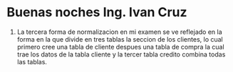 # Buenas noches Ing. Ivan Cruz 

1. La tercera forma de normalizacion en mi examen se ve reflejado en la forma en la que divide en tres tablas la seccion de los clientes, lo cual primero cree una tabla de cliente
despues una tabla de compra la cual trae los datos de la tabla cliente y la tercer tabla credito combina todas las tablas.  

